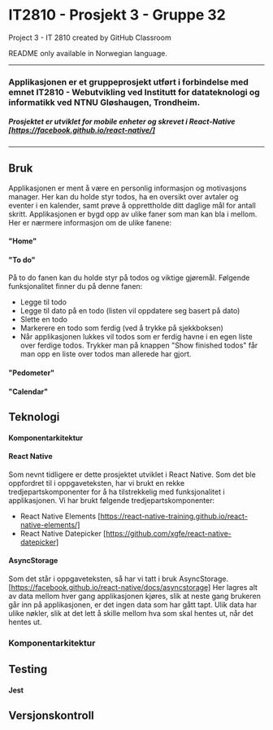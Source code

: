 # IT2810 - Prosjekt 3 - Gruppe 32
Project 3 - IT 2810 created by GitHub Classroom  

README only available in Norwegian language.

---

### Applikasjonen er et gruppeprosjekt utført i forbindelse med emnet IT2810 - Webutvikling ved Institutt for datateknologi og informatikk ved NTNU Gløshaugen, Trondheim.

##### Prosjektet er utviklet for mobile enheter og skrevet i React-Native [https://facebook.github.io/react-native/]

---

## Bruk

Applikasjonen er ment å være en personlig informasjon og motivasjons manager. Her kan du holde styr todos, ha en oversikt over avtaler og eventer i en kalender, samt prøve å opprettholde ditt daglige mål for antall skritt. Applikasjonen er bygd opp av ulike faner som man kan bla i mellom. Her er nærmere informasjon om de ulike fanene: 

#### "Home"

#### "To do"

På to do fanen kan du holde styr på todos og viktige gjøremål. Følgende funksjonalitet finner du på denne fanen:

* Legge til todo
* Legge til dato på en todo (listen vil oppdatere seg basert på dato)
* Slette en todo
* Markerere en todo som ferdig (ved å trykke på sjekkboksen)
* Når applikasjonen lukkes vil todos som er ferdig havne i en egen liste over ferdige todos. Trykker man på knappen "Show finished todos" får man opp en liste over todos man allerede har gjort. 

#### "Pedometer"

#### "Calendar"

## Teknologi

#### Komponentarkitektur



#### React Native

Som nevnt tidligere er dette prosjektet utviklet i React Native. Som det ble oppfordret til i oppgaveteksten, har vi brukt en rekke tredjepartskomponenter for å ha tilstrekkelig med funksjonalitet i applikasjonen. Vi har brukt følgende tredjepartskomponenter:

* React Native Elements [https://react-native-training.github.io/react-native-elements/]
* React Native Datepicker [https://github.com/xgfe/react-native-datepicker]

#### AsyncStorage

Som det står i oppgaveteksten, så har vi tatt i bruk AsyncStorage. [https://facebook.github.io/react-native/docs/asyncstorage] Her lagres alt av data mellom hver gang applikasjonen kjøres, slik at neste gang brukeren går inn på applikasjonen, er det ingen data som har gått tapt. Ulik data har ulike nøkler, slik at det lett å skille mellom hva som skal hentes ut, når det hentes ut.

### Komponentarkitektur

## Testing

#### Jest 

## Versjonskontroll
